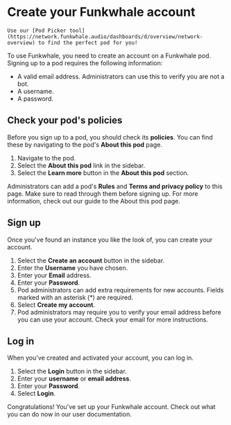 # Create your Funkwhale account

```{tip}
Use our [Pod Picker tool](https://network.funkwhale.audio/dashboards/d/overview/network-overview) to find the perfect pod for you!
```

To use Funkwhale, you need to create an account on a Funkwhale pod. Signing up to a pod requires the following information:

- A valid email address. Administrators can use this to verify you are not a bot.
- A username.
- A password.

## Check your pod's policies

Before you sign up to a pod, you should check its __policies__. You can find these by navigating to the pod's __About this pod__ page.

1. Navigate to the pod.
2. Select the __About this pod__ link in the sidebar.
3. Select the __Learn more__ button in the __About this pod__ section.

Administrators can add a pod's __Rules__ and __Terms and privacy policy__ to this page. Make sure to read through them before signing up. For more information, check out our guide to the About this pod page.

## Sign up

Once you've found an instance you like the look of, you can create your account.

1. Select the __Create an account__ button in the sidebar.
2. Enter the __Username__ you have chosen.
3. Enter your __Email__ address.
4. Enter your __Password__.
5. Pod administrators can add extra requirements for new accounts. Fields marked with an asterisk (*) are required.
6. Select __Create my account__.
7. Pod administrators may require you to verify your email address before you can use your account. Check your email for more instructions.

## Log in

When you've created and activated your account, you can log in.

1. Select the __Login__ button in the sidebar.
2. Enter your __username__ or __email address__.
3. Enter your __Password__.
4. Select __Login__.

Congratulations! You've set up your Funkwhale account. Check out what you can do now in our user documentation.
